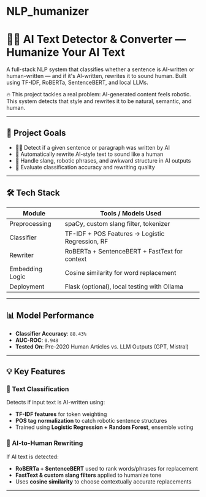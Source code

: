# NLP_humanizer


# 🤖🧠 AI Text Detector & Converter — Humanize Your AI Text

A full-stack NLP system that classifies whether a sentence is AI-written or human-written — and if it's AI-written, rewrites it to sound human. Built using TF-IDF, RoBERTa, SentenceBERT, and local LLMs.

🔥 This project tackles a real problem: AI-generated content feels robotic. This system detects that style and rewrites it to be natural, semantic, and human.

---

## 🚀 Project Goals

- 🕵️‍♂️ Detect if a given sentence or paragraph was written by AI
- 🧠 Automatically rewrite AI-style text to sound like a human
- 🧼 Handle slang, robotic phrases, and awkward structure in AI outputs
- 🧪 Evaluate classification accuracy and rewriting quality

---

## 🛠️ Tech Stack

| Module         | Tools / Models Used                              |
|----------------|--------------------------------------------------|
| Preprocessing  | spaCy, custom slang filter, tokenizer            |
| Classifier     | TF-IDF + POS Features → Logistic Regression, RF  |
| Rewriter       | RoBERTa + SentenceBERT + FastText for context    |
| Embedding Logic| Cosine similarity for word replacement           |
| Deployment     | Flask (optional), local testing with Ollama      |

---

## 📊 Model Performance

- **Classifier Accuracy**: `88.43%`
- **AUC-ROC**: `0.948`
- **Tested On**: Pre-2020 Human Articles vs. LLM Outputs (GPT, Mistral)

---

## 💡 Key Features

### 🧠 Text Classification
Detects if input text is AI-written using:
- **TF-IDF features** for token weighting  
- **POS tag normalization** to catch robotic sentence structures  
- Trained using **Logistic Regression + Random Forest**, ensemble voting  

### 🔁 AI-to-Human Rewriting
If AI text is detected:
- **RoBERTa + SentenceBERT** used to rank words/phrases for replacement  
- **FastText & custom slang filters** applied to humanize tone  
- Uses **cosine similarity** to choose contextually accurate replacements  

---


